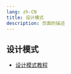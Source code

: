 ```yaml
---
lang: zh-CN
title: 设计模式
description: 页面的描述
---
```


## 设计模式
- [设计模式教程](https://subingwen.cn/design-patterns/)